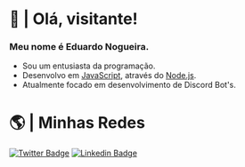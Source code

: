 # 👋 | Olá, visitante!
### Meu nome é Eduardo Nogueira.
- Sou um entusiasta da programação.
- Desenvolvo em [JavaScript](https://javascript.com), através do [Node.js](https://nodejs.org/en/).
- Atualmente focado em desenvolvimento de Discord Bot's.

# 🌎 | Minhas Redes
[![Twitter Badge](https://img.shields.io/badge/-@duduu.nog-000?style=flat-square&labelColor=000&logo=instagram&logoColor=white&link=https://twitter.com/dieegosf)](https://instagram.com/duduu.nog) 
[![Linkedin Badge](https://img.shields.io/badge/-@dudu__nog-000?style=flat-square&logo=Twitter&logoColor=white&link=https://www.twitter.com/dudu__nog)](https://www.twitter.com/dudu__nog) 

